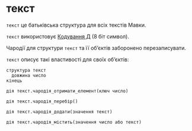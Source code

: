 # текст

`текст` <keyword>це</keyword> батьківська структура для всіх текстів <subject>Мавки</subject>.

`текст` використовує [Кодування Д](https://кдб.укр/документи/КД.html) (8 біт символ).

Чародії для структури `текст` та її обʼєктів заборонено перезаписувати.

`текст` описує такі властивості для своїх обʼєктів:

```мавка
структура текст
  довжина число
кінець
```

```мавка
дія текст.чародія_отримати_елемент(ключ число)
```

```мавка
дія текст.чародія_перебір()
```

```мавка
дія текст.чародія_додати(значення текст)
```

```мавка
дія текст.чародія_містить(значення число або текст)
```